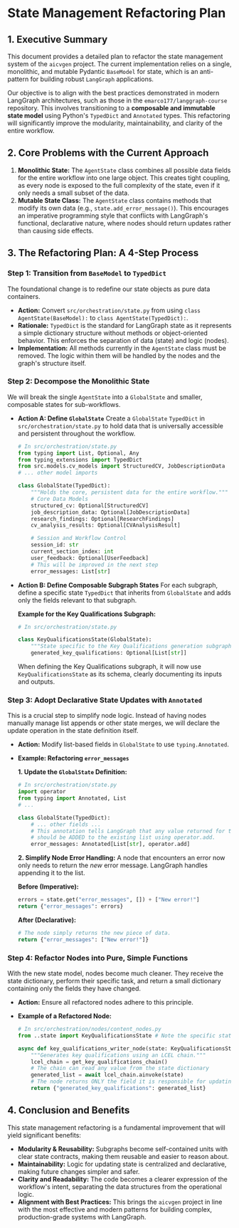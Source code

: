 # State Management Refactoring Plan

## 1. Executive Summary

This document provides a detailed plan to refactor the state management system of the `aicvgen` project. The current implementation relies on a single, monolithic, and mutable Pydantic `BaseModel` for state, which is an anti-pattern for building robust `LangGraph` applications.

Our objective is to align with the best practices demonstrated in modern LangGraph architectures, such as those in the `emarco177/langgraph-course` repository. This involves transitioning to a **composable and immutable state model** using Python's `TypedDict` and `Annotated` types. This refactoring will significantly improve the modularity, maintainability, and clarity of the entire workflow.

## 2. Core Problems with the Current Approach

1.  **Monolithic State:** The `AgentState` class combines all possible data fields for the entire workflow into one large object. This creates tight coupling, as every node is exposed to the full complexity of the state, even if it only needs a small subset of the data.
2.  **Mutable State Class:** The `AgentState` class contains methods that modify its own data (e.g., `state.add_error_message()`). This encourages an imperative programming style that conflicts with LangGraph's functional, declarative nature, where nodes should return updates rather than causing side effects.

## 3. The Refactoring Plan: A 4-Step Process

### Step 1: Transition from `BaseModel` to `TypedDict`

The foundational change is to redefine our state objects as pure data containers.

*   **Action:** Convert `src/orchestration/state.py` from using `class AgentState(BaseModel):` to `class AgentState(TypedDict):`.
*   **Rationale:** `TypedDict` is the standard for LangGraph state as it represents a simple dictionary structure without methods or object-oriented behavior. This enforces the separation of data (state) and logic (nodes).
*   **Implementation:** All methods currently in the `AgentState` class must be removed. The logic within them will be handled by the nodes and the graph's structure itself.

### Step 2: Decompose the Monolithic State

We will break the single `AgentState` into a `GlobalState` and smaller, composable states for sub-workflows.

*   **Action A: Define `GlobalState`**
    Create a `GlobalState` `TypedDict` in `src/orchestration/state.py` to hold data that is universally accessible and persistent throughout the workflow.

    ```python
    # In src/orchestration/state.py
    from typing import List, Optional, Any
    from typing_extensions import TypedDict
    from src.models.cv_models import StructuredCV, JobDescriptionData
    # ... other model imports

    class GlobalState(TypedDict):
        """Holds the core, persistent data for the entire workflow."""
        # Core Data Models
        structured_cv: Optional[StructuredCV]
        job_description_data: Optional[JobDescriptionData]
        research_findings: Optional[ResearchFindings]
        cv_analysis_results: Optional[CVAnalysisResult]

        # Session and Workflow Control
        session_id: str
        current_section_index: int
        user_feedback: Optional[UserFeedback]
        # This will be improved in the next step
        error_messages: List[str]
    ```

*   **Action B: Define Composable Subgraph States**
    For each subgraph, define a specific state `TypedDict` that inherits from `GlobalState` and adds only the fields relevant to that subgraph.

    **Example for the Key Qualifications Subgraph:**
    ```python
    # In src/orchestration/state.py

    class KeyQualificationsState(GlobalState):
        """State specific to the Key Qualifications generation subgraph."""
        generated_key_qualifications: Optional[List[str]]
    ```
    When defining the Key Qualifications subgraph, it will now use `KeyQualificationsState` as its schema, clearly documenting its inputs and outputs.

### Step 3: Adopt Declarative State Updates with `Annotated`

This is a crucial step to simplify node logic. Instead of having nodes manually manage list appends or other state merges, we will declare the update operation in the state definition itself.

*   **Action:** Modify list-based fields in `GlobalState` to use `typing.Annotated`.

*   **Example: Refactoring `error_messages`**

    **1. Update the `GlobalState` Definition:**
    ```python
    # In src/orchestration/state.py
    import operator
    from typing import Annotated, List
    # ...

    class GlobalState(TypedDict):
        # ... other fields ...
        # This annotation tells LangGraph that any value returned for this key
        # should be ADDED to the existing list using operator.add.
        error_messages: Annotated[List[str], operator.add]
    ```

    **2. Simplify Node Error Handling:**
    A node that encounters an error now only needs to return the *new* error message. LangGraph handles appending it to the list.

    **Before (Imperative):**
    ```python
    errors = state.get("error_messages", []) + ["New error!"]
    return {"error_messages": errors}
    ```

    **After (Declarative):**
    ```python
    # The node simply returns the new piece of data.
    return {"error_messages": ["New error!"]}
    ```

### Step 4: Refactor Nodes into Pure, Simple Functions

With the new state model, nodes become much cleaner. They receive the state dictionary, perform their specific task, and return a small dictionary containing only the fields they have changed.

*   **Action:** Ensure all refactored nodes adhere to this principle.

*   **Example of a Refactored Node:**
    ```python
    # In src/orchestration/nodes/content_nodes.py
    from ..state import KeyQualificationsState # Note the specific state import

    async def key_qualifications_writer_node(state: KeyQualificationsState) -> dict:
        """Generates key qualifications using an LCEL chain."""
        lcel_chain = get_key_qualifications_chain()
        # The chain can read any value from the state dictionary
        generated_list = await lcel_chain.ainvoke(state)
        # The node returns ONLY the field it is responsible for updating.
        return {"generated_key_qualifications": generated_list}
    ```

## 4. Conclusion and Benefits

This state management refactoring is a fundamental improvement that will yield significant benefits:

*   **Modularity & Reusability:** Subgraphs become self-contained units with clear state contracts, making them reusable and easier to reason about.
*   **Maintainability:** Logic for updating state is centralized and declarative, making future changes simpler and safer.
*   **Clarity and Readability:** The code becomes a clearer expression of the workflow's intent, separating the data structures from the operational logic.
*   **Alignment with Best Practices:** This brings the `aicvgen` project in line with the most effective and modern patterns for building complex, production-grade systems with LangGraph.
